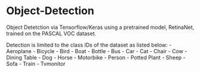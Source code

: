 # Object-Detection

Object Detetction via Tensorflow/Keras using a pretrained model, RetinaNet, trained on the PASCAL VOC dataset.

Detection is limited to the class IDs of the dataset as listed below:
    - Aeroplane
    - Bicycle
    - Bird
    - Boat
    - Bottle
    - Bus
    - Car
    - Cat
    - Chair
    - Cow
    - Dining Table
    - Dog
    - Horse
    - Motorbike
    - Person
    - Potted Plant
    - Sheep
    - Sofa
    - Train
    - Tvmonitor